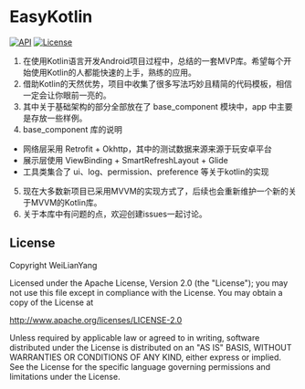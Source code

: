 # EasyKotlin

[![API](https://img.shields.io/badge/API-23%2B-brightgreen.svg?style=flat)](https://android-arsenal.com/api?level=23) [![License](https://img.shields.io/badge/License%20-Apache%202-337ab7.svg)](https://github.com/WeiLianYang/EasyKotlin/blob/master/LICENSE)

1. 在使用Kotlin语言开发Android项目过程中，总结的一套MVP库。希望每个开始使用Kotlin的人都能快速的上手，熟练的应用。
2. 借助Kotlin的天然优势，项目中收集了很多写法巧妙且精简的代码模板，相信一定会让你眼前一亮的。
3. 其中关于基础架构的部分全部放在了 base_component 模块中，app 中主要是存放一些样例。
4. base_component 库的说明
- 网络层采用 Retrofit + Okhttp，其中的测试数据来源来源于玩安卓平台
- 展示层使用 ViewBinding + SmartRefreshLayout + Glide
- 工具类集合了 ui、log、permission、preference 等关于kotlin的实现

5. 现在大多数新项目已采用MVVM的实现方式了，后续也会重新维护一个新的关于MVVM的Kotlin库。
6. 关于本库中有问题的点，欢迎创建issues一起讨论。

## License


Copyright WeiLianYang

Licensed under the Apache License, Version 2.0 (the "License");
you may not use this file except in compliance with the License.
You may obtain a copy of the License at

http://www.apache.org/licenses/LICENSE-2.0

Unless required by applicable law or agreed to in writing, software
distributed under the License is distributed on an "AS IS" BASIS,
WITHOUT WARRANTIES OR CONDITIONS OF ANY KIND, either express or implied.
See the License for the specific language governing permissions and
limitations under the License.
